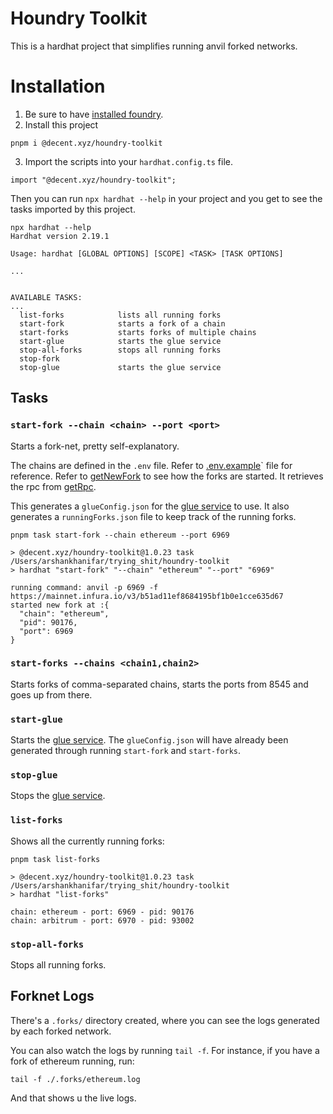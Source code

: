 # Houndry Toolkit

This is a hardhat project that simplifies running anvil
forked networks.

# Installation

1. Be sure to have [installed foundry](https://book.getfoundry.sh/getting-started/installation).
2. Install this project

```
pnpm i @decent.xyz/houndry-toolkit
```

3. Import the scripts into your `hardhat.config.ts` file.

```
import "@decent.xyz/houndry-toolkit";
```

Then you can run `npx hardhat --help` in your project and you get to see the tasks
imported by this project.

```
npx hardhat --help
Hardhat version 2.19.1

Usage: hardhat [GLOBAL OPTIONS] [SCOPE] <TASK> [TASK OPTIONS]

...


AVAILABLE TASKS:
...
  list-forks         	lists all running forks
  start-fork         	starts a fork of a chain
  start-forks        	starts forks of multiple chains
  start-glue         	starts the glue service
  stop-all-forks     	stops all running forks
  stop-fork
  stop-glue          	starts the glue service
```

## Tasks

### `start-fork --chain <chain> --port <port>`

Starts a fork-net, pretty self-explanatory.

The chains are defined in the `.env` file. Refer to [.env.example](./.env.example)`
file for reference. Refer to [getNewFork](./src/tasks/forks.ts#L60) to see how
the forks are started. It retrieves the rpc from [getRpc](./src/tasks/util.ts#L57).

This generates a `glueConfig.json` for the [glue service](https://github.com/decentxyz/glue)
to use. It also generates a `runningForks.json` file to keep track of the
running forks.

```
pnpm task start-fork --chain ethereum --port 6969

> @decent.xyz/houndry-toolkit@1.0.23 task /Users/arshankhanifar/trying_shit/houndry-toolkit
> hardhat "start-fork" "--chain" "ethereum" "--port" "6969"

running command: anvil -p 6969 -f https://mainnet.infura.io/v3/b51ad11ef8684195bf1b0e1cce635d67
started new fork at :{
  "chain": "ethereum",
  "pid": 90176,
  "port": 6969
}
```

### `start-forks --chains <chain1,chain2>`

Starts forks of comma-separated chains, starts the ports from 8545 and
goes up from there.

### `start-glue`

Starts the [glue service](https://github.com/decentxyz/glue). The `glueConfig.json` will have already been
generated through running `start-fork` and `start-forks`.

### `stop-glue`

Stops the [glue service](https://github.com/decentxyz/glue).

### `list-forks`

Shows all the currently running forks:

```
pnpm task list-forks

> @decent.xyz/houndry-toolkit@1.0.23 task /Users/arshankhanifar/trying_shit/houndry-toolkit
> hardhat "list-forks"

chain: ethereum - port: 6969 - pid: 90176
chain: arbitrum - port: 6970 - pid: 93002
```

### `stop-all-forks`

Stops all running forks.

## Forknet Logs

There's a `.forks/` directory created, where you can see the logs generated by
each forked network.

You can also watch the logs by running `tail -f`. For instance, if you have
a fork of ethereum running, run:

```
tail -f ./.forks/ethereum.log
```

And that shows u the live logs.
